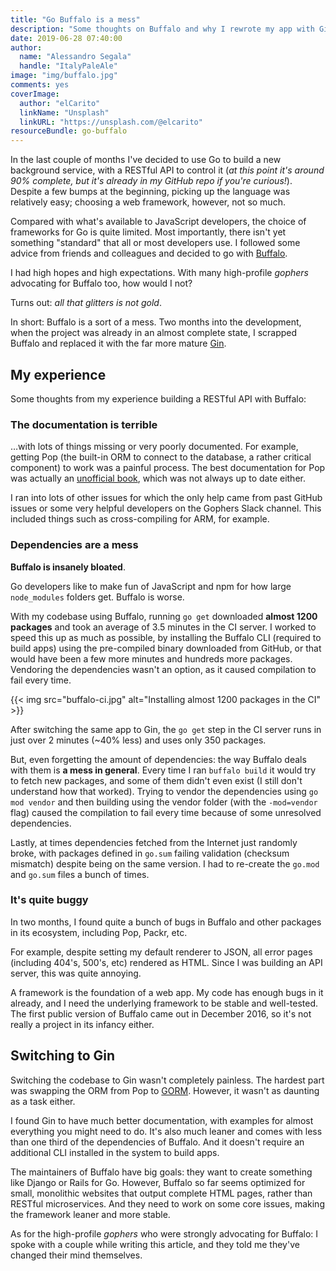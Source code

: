 ```yaml
---
title: "Go Buffalo is a mess"
description: "Some thoughts on Buffalo and why I rewrote my app with Gin"
date: 2019-06-28 07:40:00
author:
  name: "Alessandro Segala"
  handle: "ItalyPaleAle"
image: "img/buffalo.jpg"
comments: yes
coverImage:
  author: "elCarito"
  linkName: "Unsplash"
  linkURL: "https://unsplash.com/@elcarito"
resourceBundle: go-buffalo
---
```


In the last couple of months I've decided to use Go to build a new background service, with a RESTful API to control it (*at this point it's around 90% complete, but it's already in my GitHub repo if you're curious!*). Despite a few bumps at the beginning, picking up the language was relatively easy; choosing a web framework, however, not so much.

Compared with what's available to JavaScript developers, the choice of frameworks for Go is quite limited. Most importantly, there isn't yet something "standard" that all or most developers use. I followed some advice from friends and colleagues and decided to go with [Buffalo](https://github.com/gobuffalo/buffalo).

I had high hopes and high expectations. With many high-profile *gophers* advocating for Buffalo too, how would I not?

Turns out: *all that glitters is not gold*.

In short: Buffalo is a sort of a mess. Two months into the development, when the project was already in an almost complete state, I scrapped Buffalo and replaced it with the far more mature [Gin](https://github.com/gin-gonic/gin).

## My experience

Some thoughts from my experience building a RESTful API with Buffalo:

### The documentation is terrible

…with lots of things missing or very poorly documented. For example, getting Pop (the built-in ORM to connect to the database, a rather critical component) to work was a painful process. The best documentation for Pop was actually an [unofficial book](https://andrew-sledge.gitbooks.io/the-unofficial-pop-book/content/), which was not always up to date either.

I ran into lots of other issues for which the only help came from past GitHub issues or some very helpful developers on the Gophers Slack channel. This included things such as cross-compiling for ARM, for example.

### Dependencies are a mess

**Buffalo is insanely bloated**.

Go developers like to make fun of JavaScript and npm for how large `node_modules` folders get. Buffalo is worse.

With my codebase using Buffalo, running `go get` downloaded **almost 1200 packages** and took an average of 3.5 minutes in the CI server. I worked to speed this up as much as possible, by installing the Buffalo CLI (required to build apps) using the pre-compiled binary downloaded from GitHub, or that would have been a few more minutes and hundreds more packages. Vendoring the dependencies wasn't an option, as it caused compilation to fail every time.

{{< img src="buffalo-ci.jpg" alt="Installing almost 1200 packages in the CI" >}}

After switching the same app to Gin, the `go get` step in the CI server runs in just over 2 minutes (~40% less) and uses only 350 packages.

But, even forgetting the amount of dependencies: the way Buffalo deals with them is **a mess in general**. Every time I ran `buffalo build` it would try to fetch new packages, and some of them didn't even exist (I still don't understand how that worked). Trying to vendor the dependencies using `go mod vendor` and then building using the vendor folder (with the `-mod=vendor` flag) caused the compilation to fail every time because of some unresolved dependencies.

Lastly, at times dependencies fetched from the Internet just randomly broke, with packages defined in `go.sum` failing validation (checksum mismatch) despite being on the same version. I had to re-create the `go.mod` and `go.sum` files a bunch of times.

### It's quite buggy

In two months, I found quite a bunch of bugs in Buffalo and other packages in its ecosystem, including Pop, Packr, etc.

For example, despite setting my default renderer to JSON, all error pages (including 404's, 500's, etc) rendered as HTML. Since I was building an API server, this was quite annoying.

A framework is the foundation of a web app. My code has enough bugs in it already, and I need the underlying framework to be stable and well-tested. The first public version of Buffalo came out in December 2016, so it's not really a project in its infancy either.

## Switching to Gin

Switching the codebase to Gin wasn't completely painless. The hardest part was swapping the ORM from Pop to [GORM](https://github.com/jinzhu/gorm). However, it wasn't as daunting as a task either.

I found Gin to have much better documentation, with examples for almost everything you might need to do. It's also much leaner and comes with less than one third of the dependencies of Buffalo. And it doesn't require an additional CLI installed in the system to build apps.

The maintainers of Buffalo have big goals: they want to create something like Django or Rails for Go. However, Buffalo so far seems optimized for small, monolithic websites that output complete HTML pages, rather than RESTful microservices. And they need to work on some core issues, making the framework leaner and more stable.

As for the high-profile *gophers* who were strongly advocating for Buffalo: I spoke with a couple while writing this article, and they told me they've changed their mind themselves.
